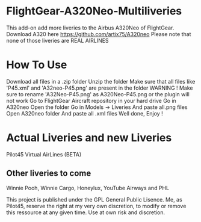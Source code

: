 # FlightGear-A320Neo-Multiliveries

This add-on add more liveries to the Airbus A320Neo of FlightGear.
Download A320 here https://github.com/artix75/A320neo
Please note that none of those liveries are REAL AIRLINES


# How To Use 
Download all files in a .zip folder
Unzip the folder
Make sure that all files like 'P45.xml' and 'A32neo-P45.png' are present in the folder
WARNING ! Make sure to rename 'A32Neo-P45.png' as A320Neo-P45.png or the plugin will not work
Go to FlightGear Aircraft repository in your hard drive
Go in A320neo
Open the folder
Go in Models -> Liveries
And paste all.png files
Open A320neo folder
And paste all .xml files
Well done, Enjoy !

# Actual Liveries and new Liveries

Pilot45 Virtual AirLines (BETA)

## Other liveries to come

Winnie Pooh,
Winnie Cargo,
Honeylux,
YouTube Airways and
PHL

This project is published under the GPL General Public Lisence. Me, as Pilot45, reserve the right at my very own discretion, to modify or remove this ressource at any given time. Use at own risk and discretion.
